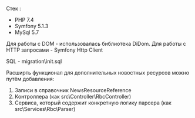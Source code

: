 Стек :
 - PHP 7.4
 - Symfony 5.1.3 
 - MySql 5.7
 
Для работы с DOM - использовалась библиотека DiDom. 
Для работы с HTTP запросами - Symfony Http Client

SQL - migration\init.sql

Расширть функционал для дополнительных новостных ресурсов можно путём добавления:

 1) Записи в справочник NewsResourceReference  
 2) Контроллера (как src\Controller\RbcController)
 3) Сервиса, который содержит конкретную логику парсера (как src\Services\Rbc\Parser)    





